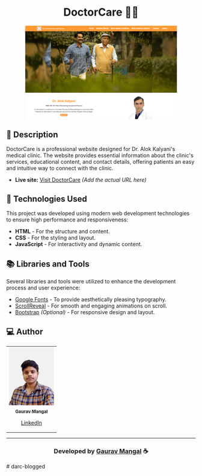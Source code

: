 <h1 align="center">
DoctorCare 👨‍⚕️
</h1>

<img src="./pages/images/website.png" alt="DoctorCare Website Screenshot" style="display: block; margin-left: auto; margin-right: auto; max-width: 80%; height: auto;">

## 📝 Description

DoctorCare is a professional website designed for Dr. Alok Kalyani's medical clinic. The website provides essential information about the clinic's services, educational content, and contact details, offering patients an easy and intuitive way to connect with the clinic.

- **Live site:** [Visit DoctorCare](#) *(Add the actual URL here)*

## 🚀 Technologies Used

This project was developed using modern web development technologies to ensure high performance and responsiveness:

- **HTML** - For the structure and content.
- **CSS** - For the styling and layout.
- **JavaScript** - For interactivity and dynamic content.

## 📚 Libraries and Tools

Several libraries and tools were utilized to enhance the development process and user experience:

- [Google Fonts](https://fonts.google.com/) - To provide aesthetically pleasing typography.
- [ScrollReveal](https://scrollrevealjs.org/) - For smooth and engaging animations on scroll.
- [Bootstrap](https://getbootstrap.com/) *(Optional)* - For responsive design and layout.

## 💻 Author

<table align="center">
<tr>
<td align="center">
<a href="https://github.com/gaurav1021">
<img src="./pages/images/Gaurav_Mangal.jpeg" width="120px;" alt="Gaurav Mangal"/><br>
<sub>
<b>Gaurav Mangal</b>
</sub>
</a>
<p align="center">
<a href="https://www.linkedin.com/in/gaurav-mangal-0141981a8/">
<i class="bi bi-linkedin"></i> LinkedIn
</a>
</p>
</td>
</tr>
</table>

-----

<h3 align="center"> Developed by <a href="https://www.linkedin.com/in/gaurav-mangal-0141981a8/">Gaurav Mangal</a> ☕</h3>
#   d a r c - b l o g g e d 
 
 